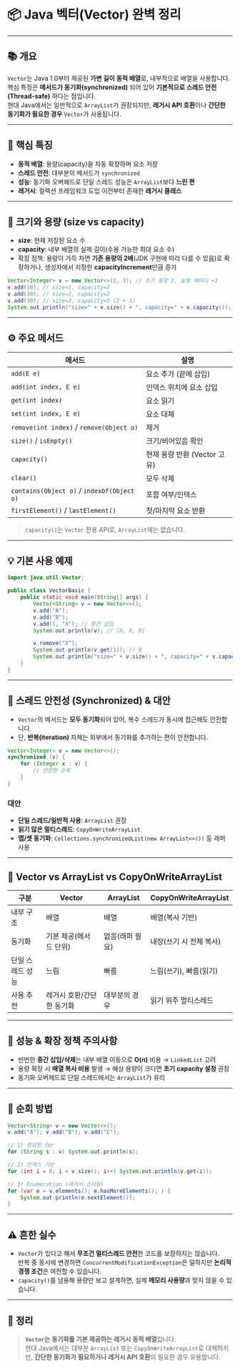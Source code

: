 

# 📦 **Java 벡터(Vector) 완벽 정리**

---

## 📚 개요
`Vector`는 Java 1.0부터 제공된 **가변 길이 동적 배열**로, 내부적으로 배열을 사용합니다.  
핵심 특징은 **메서드가 동기화(synchronized)** 되어 있어 **기본적으로 스레드 안전(Thread-safe)** 하다는 점입니다.  
현대 Java에서는 일반적으로 `ArrayList`가 권장되지만, **레거시 API 호환**이나 **간단한 동기화가 필요한 경우** `Vector`가 사용됩니다.

---

## 🧩 핵심 특징
- **동적 배열**: 용량(capacity)을 자동 확장하며 요소 저장
- **스레드 안전**: 대부분의 메서드가 `synchronized`
- **성능**: 동기화 오버헤드로 단일 스레드 성능은 `ArrayList`보다 **느린 편**
- **레거시**: 컬렉션 프레임워크 도입 이전부터 존재한 **레거시 클래스**

---

## 🧮 크기와 용량 (size vs capacity)
- **size**: 현재 저장된 요소 수
- **capacity**: 내부 배열의 실제 길이(수용 가능한 최대 요소 수)
- 확장 정책: 용량이 가득 차면 **기존 용량의 2배**(JDK 구현에 따라 다를 수 있음)로 확장하거나, 생성자에서 지정한 **capacityIncrement**만큼 증가

```java
Vector<Integer> v = new Vector<>(2, 3); // 초기 용량 2, 늘릴 때마다 +3
v.add(10); // size=1, capacity=2
v.add(20); // size=2, capacity=2
v.add(30); // size=3, capacity=5 (2 + 3)
System.out.println("size=" + v.size() + ", capacity=" + v.capacity());
```

---

## ⚙️ 주요 메서드
| 메서드 | 설명 |
|---|---|
| `add(E e)` | 요소 추가 (끝에 삽입) |
| `add(int index, E e)` | 인덱스 위치에 요소 삽입 |
| `get(int index)` | 요소 읽기 |
| `set(int index, E e)` | 요소 대체 |
| `remove(int index)` / `remove(Object o)` | 제거 |
| `size()` / `isEmpty()` | 크기/비어있음 확인 |
| `capacity()` | 현재 용량 반환 (Vector 고유) |
| `clear()` | 모두 삭제 |
| `contains(Object o)` / `indexOf(Object o)` | 포함 여부/인덱스 |
| `firstElement()` / `lastElement()` | 첫/마지막 요소 반환 |

> `capacity()`는 `Vector` 전용 API로, `ArrayList`에는 없습니다.

---

## 💡 기본 사용 예제
```java
import java.util.Vector;

public class VectorBasic {
    public static void main(String[] args) {
        Vector<String> v = new Vector<>();
        v.add("A");
        v.add("B");
        v.add(1, "X"); // 중간 삽입
        System.out.println(v); // [A, X, B]

        v.remove("X");
        System.out.println(v.get(1)); // B
        System.out.println("size=" + v.size() + ", capacity=" + v.capacity());
    }
}
```

---

## 🔐 스레드 안전성 (Synchronized) & 대안
- `Vector`의 메서드는 **모두 동기화**되어 있어, 복수 스레드가 동시에 접근해도 안전합니다.
- 단, **반복(iteration)** 자체는 외부에서 동기화를 추가하는 편이 안전합니다.

```java
Vector<Integer> v = new Vector<>();
synchronized (v) {
    for (Integer x : v) {
        // 안전한 순회
    }
}
```

### 대안
- **단일 스레드/일반적 사용**: `ArrayList` 권장
- **읽기 많은 멀티스레드**: `CopyOnWriteArrayList`
- **맵/셋 동기화**: `Collections.synchronizedList(new ArrayList<>())` 등 래퍼 사용

---

## 🧠 Vector vs ArrayList vs CopyOnWriteArrayList

| 구분 | Vector | ArrayList | CopyOnWriteArrayList |
|---|---|---|---|
| 내부 구조 | 배열 | 배열 | 배열(복사 기반) |
| 동기화 | 기본 제공(메서드 단위) | 없음(래퍼 필요) | 내장(쓰기 시 전체 복사) |
| 단일 스레드 성능 | 느림 | 빠름 | 느림(쓰기), 빠름(읽기) |
| 사용 추천 | 레거시 호환/간단한 동기화 | 대부분의 경우 | 읽기 위주 멀티스레드 |

---

## 🧱 성능 & 확장 정책 주의사항
- 빈번한 **중간 삽입/삭제**는 내부 배열 이동으로 **O(n)** 비용 → `LinkedList` 고려
- 용량 확장 시 **배열 복사 비용** 발생 → 예상 용량이 크다면 **초기 capacity 설정** 권장
- 동기화 오버헤드로 단일 스레드에서는 `ArrayList`가 유리

---

## 🧾 순회 방법
```java
Vector<String> v = new Vector<>();
v.add("A"); v.add("B"); v.add("C");

// 1) 향상된 for
for (String s : v) System.out.println(s);

// 2) 인덱스 기반
for (int i = 0; i < v.size(); i++) System.out.println(v.get(i));

// 3) Enumeration (레거시 스타일)
for (var e = v.elements(); e.hasMoreElements(); ) {
    System.out.println(e.nextElement());
}
```

---

## ⚠️ 흔한 실수
- `Vector`가 있다고 해서 **무조건 멀티스레드 안전**한 코드를 보장하지는 않습니다.  
  반복 중 동시에 변경하면 `ConcurrentModificationException`은 덜하지만 **논리적 경쟁 조건**은 여전할 수 있습니다.
- `capacity()`를 남용해 용량만 보고 설계하면, 실제 **메모리 사용량**과 맞지 않을 수 있습니다.

---

## 📌 정리
> **`Vector`는 동기화를 기본 제공하는 레거시 동적 배열**입니다.  
> 현대 Java에서는 대부분 `ArrayList` 또는 `CopyOnWriteArrayList`로 대체하지만, **간단한 동기화가 필요하거나 레거시 API 호환**이 필요한 경우 유용합니다.